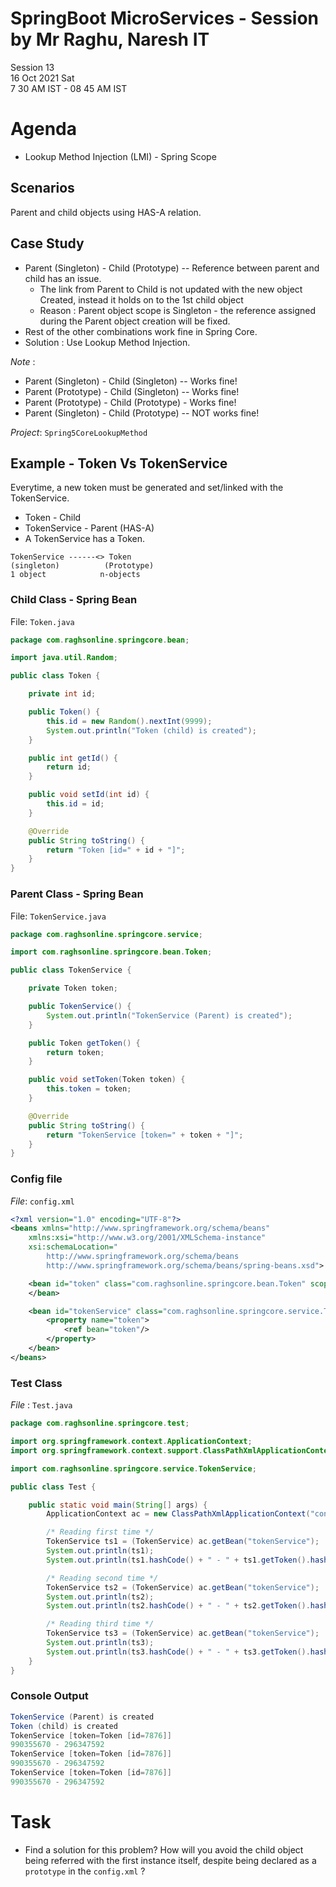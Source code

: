 # SpringBoot MicroServices - Session by Mr Raghu, Naresh IT

Session 13 \
16 Oct 2021 Sat \
7 30 AM IST - 08 45 AM IST

# Agenda

* Lookup Method Injection (LMI) - Spring Scope

## Scenarios

Parent and child objects using HAS-A relation.

## Case Study

* Parent (Singleton) - Child (Prototype) -- Reference between parent and child has an issue.  
  * The link from Parent to Child is not updated with the new object Created, instead it holds on to the 1st child object
  * Reason : Parent object scope is Singleton - the reference assigned during the Parent object creation will be fixed.
* Rest of the other combinations work fine in Spring Core.
* Solution : Use Lookup Method Injection.

*Note* :

* Parent (Singleton) - Child (Singleton) -- Works fine!
* Parent (Prototype) - Child (Singleton) -- Works fine!
* Parent (Prototype) - Child (Prototype) - Works fine!
* Parent (Singleton) - Child (Prototype) -- NOT works fine!

*Project*: `Spring5CoreLookupMethod`

## Example - Token Vs TokenService

Everytime, a new token must be generated and set/linked with the TokenService.

* Token - Child
* TokenService - Parent (HAS-A)
* A TokenService has a Token.

```
TokenService ------<> Token
(singleton)          (Prototype)
1 object            n-objects
```

### Child Class - Spring Bean

File: `Token.java`

```java
package com.raghsonline.springcore.bean;

import java.util.Random;

public class Token {

	private int id;

	public Token() {
		this.id = new Random().nextInt(9999);
		System.out.println("Token (child) is created");
	}

	public int getId() {
		return id;
	}

	public void setId(int id) {
		this.id = id;
	}

	@Override
	public String toString() {
		return "Token [id=" + id + "]";
	}
}
```

### Parent Class - Spring Bean

File: `TokenService.java`

```java
package com.raghsonline.springcore.service;

import com.raghsonline.springcore.bean.Token;

public class TokenService {

	private Token token;

	public TokenService() {
		System.out.println("TokenService (Parent) is created");
	}

	public Token getToken() {
		return token;
	}

	public void setToken(Token token) {
		this.token = token;
	}

	@Override
	public String toString() {
		return "TokenService [token=" + token + "]";
	}
}
```

### Config file

*File*: `config.xml`

```xml
<?xml version="1.0" encoding="UTF-8"?>
<beans xmlns="http://www.springframework.org/schema/beans"
    xmlns:xsi="http://www.w3.org/2001/XMLSchema-instance"
    xsi:schemaLocation="
        http://www.springframework.org/schema/beans
        http://www.springframework.org/schema/beans/spring-beans.xsd">

	<bean id="token" class="com.raghsonline.springcore.bean.Token" scope="prototype">
	</bean>

	<bean id="tokenService" class="com.raghsonline.springcore.service.TokenService" scope="singleton">
		<property name="token">
			<ref bean="token"/>
		</property>
	</bean>
</beans>
```

### Test Class

*File* : `Test.java`

```java
package com.raghsonline.springcore.test;

import org.springframework.context.ApplicationContext;
import org.springframework.context.support.ClassPathXmlApplicationContext;

import com.raghsonline.springcore.service.TokenService;

public class Test {

	public static void main(String[] args) {
		ApplicationContext ac = new ClassPathXmlApplicationContext("config.xml");

		/* Reading first time */
		TokenService ts1 = (TokenService) ac.getBean("tokenService");
		System.out.println(ts1);
		System.out.println(ts1.hashCode() + " - " + ts1.getToken().hashCode());

		/* Reading second time */
		TokenService ts2 = (TokenService) ac.getBean("tokenService");
		System.out.println(ts2);
		System.out.println(ts2.hashCode() + " - " + ts2.getToken().hashCode());

		/* Reading third time */
		TokenService ts3 = (TokenService) ac.getBean("tokenService");
		System.out.println(ts3);
		System.out.println(ts3.hashCode() + " - " + ts3.getToken().hashCode());
	}
}
```

### Console  Output

```java
TokenService (Parent) is created
Token (child) is created
TokenService [token=Token [id=7876]]
990355670 - 296347592
TokenService [token=Token [id=7876]]
990355670 - 296347592
TokenService [token=Token [id=7876]]
990355670 - 296347592
```

# Task

* Find a solution for this problem? How will you avoid the child object being referred with the first instance itself, despite being declared as a `prototype` in the `config.xml` ?
